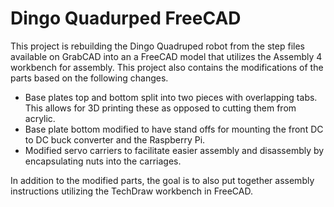 # Dingo Quadurped FreeCAD
This project is rebuilding the Dingo Quadruped robot from the step files available on GrabCAD into an a FreeCAD model that utilizes the Assembly 4 workbench for assembly. This project also contains the modifications of the parts based on the following changes.

-  Base plates top and bottom split into two pieces with overlapping tabs. This allows for 3D printing these as opposed to cutting them from acrylic.
-  Base plate bottom modified to have stand offs for mounting the front DC to DC buck converter and the Raspberry Pi.
-  Modified servo carriers to facilitate easier assembly and disassembly by encapsulating nuts into the carriages.

In addition to the modified parts, the goal is to also put together assembly instructions utilizing the TechDraw workbench in FreeCAD.

